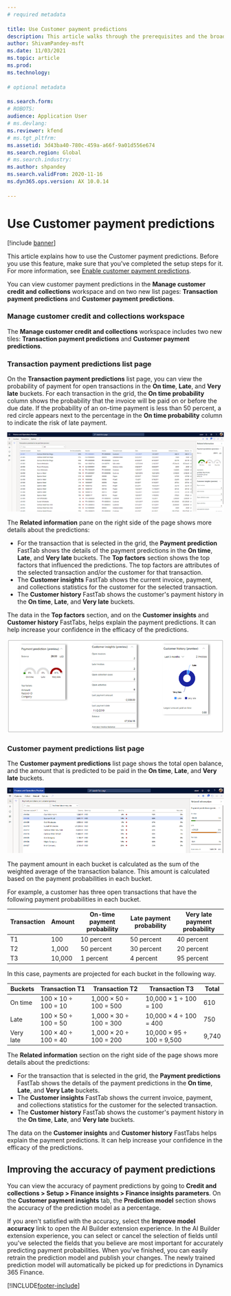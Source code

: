 ```yaml
---
# required metadata

title: Use Customer payment predictions
description: This article walks through the prerequisites and the broad steps that are required to use a trial version of Finance insights.
author: ShivamPandey-msft
ms.date: 11/03/2021
ms.topic: article
ms.prod: 
ms.technology: 

# optional metadata

ms.search.form: 
# ROBOTS: 
audience: Application User
# ms.devlang: 
ms.reviewer: kfend
# ms.tgt_pltfrm: 
ms.assetid: 3d43ba40-780c-459a-a66f-9a01d556e674
ms.search.region: Global
# ms.search.industry: 
ms.author: shpandey
ms.search.validFrom: 2020-11-16
ms.dyn365.ops.version: AX 10.0.14

---
```

# Use Customer payment predictions

[!include [banner](../includes/banner.md)]

This article explains how to use the Customer payment predictions. Before you use this feature, make sure that you've completed the setup steps for it. For more information, see [Enable customer payment predictions](enable-cust-paymnt-prediction.md).

You can view customer payment predictions in the **Manage customer credit and collections** workspace and on two new list pages: **Transaction payment predictions** and **Customer payment predictions**.

### Manage customer credit and collections workspace

The **Manage customer credit and collections** workspace includes two new tiles: **Transaction payment predictions** and **Customer payment predictions**.

### Transaction payment predictions list page

On the **Transaction payment predictions** list page, you can view the probability of payment for open transactions in the **On time**, **Late**, and **Very late** buckets. For each transaction in the grid, the **On time probability** column shows the probability that the invoice will be paid on or before the due date. If the probability of an on-time payment is less than 50 percent, a red circle appears next to the percentage in the **On time probability** column to indicate the risk of late payment.

[![Payment prediction per transaction page.](./media/payment-predictions-per-transaction.png)](./media/payment-predictions-per-transaction.png)

The **Related information** pane on the right side of the page shows more details about the predictions:

- For the transaction that is selected in the grid, the **Payment prediction** FastTab shows the details of the payment predictions in the **On time**, **Late**, and **Very late** buckets. The **Top factors** section shows the top factors that influenced the predictions. The top factors are attributes of the selected transaction and/or the customer for that transaction.
- The **Customer insights** FastTab shows the current invoice, payment, and collections statistics for the customer for the selected transaction.
- The **Customer history** FastTab shows the customer's payment history in the **On time**, **Late**, and **Very late** buckets.

The data in the **Top factors** section, and on the **Customer insights** and **Customer history** FastTabs, helps explain the payment predictions. It can help increase your confidence in the efficacy of the predictions.

[![Graphical indicators for payment predictions in the Related information pane.](./media/payment-prediction-gauges.png)](./media/payment-prediction-gauges.png)

### Customer payment predictions list page

The **Customer payment predictions** list page shows the total open balance, and the amount that is predicted to be paid in the **On time**, **Late**, and **Very late** buckets.

[![Payment predictions per customer page.](./media/payment-predictions-per-transaction-02.png)](./media/payment-predictions-per-transaction-02.png)

The payment amount in each bucket is calculated as the sum of the weighted average of the transaction balance. This amount is calculated based on the payment probabilities in each bucket.

For example, a customer has three open transactions that have the following payment probabilities in each bucket.

| Transaction | Amount | On-time payment probability | Late payment probability | Very late payment probability |
|-------------|--------|-----------------------------|--------------------------|-------------------------------|
| T1          | 100    | 10 percent                  | 50 percent               | 40 percent                    |
| T2          | 1,000  | 50 percent                  | 30 percent               | 20 percent                    |
| T3          | 10,000 | 1 percent                   | 4 percent                | 95 percent                    |

In this case, payments are projected for each bucket in the following way.

| Buckets   | Transaction T1      | Transaction T2         | Transaction T3            | Total |
|-----------|---------------------|------------------------|---------------------------|-------|
| On time   | 100 × 10 ÷ 100 = 10 | 1,000 × 50 ÷ 100 = 500 | 10,000 × 1 ÷ 100 = 100    | 610   |
| Late      | 100 × 50 ÷ 100 = 50 | 1,000 × 30 ÷ 100 = 300 | 10,000 × 4 ÷ 100 = 400    | 750   |
| Very late | 100 × 40 ÷ 100 = 40 | 1,000 × 20 ÷ 100 = 200 | 10,000 × 95 ÷ 100 = 9,500 | 9,740 |

The **Related information** section on the right side of the page shows more details about the predictions:

- For the transaction that is selected in the grid, the **Payment predictions** FastTab shows the details of the payment predictions in the **On time**, **Late**, and **Very Late** buckets.
- The **Customer insights** FastTab shows the current invoice, payment, and collections statistics for the customer for the selected transaction.
- The **Customer history** FastTab shows the customer's payment history in the **On time**, **Late**, and **Very late** buckets.

The data on the **Customer insights** and **Customer history** FastTabs helps explain the payment predictions. It can help increase your confidence in the efficacy of the predictions.

## Improving the accuracy of payment predictions

You can view the accuracy of payment predictions by going to **Credit and collections \> Setup \> Finance insights \> Finance insights parameters**. On the **Customer payment insights** tab, the **Prediction model** section shows the accuracy of the prediction model as a percentage.

If you aren't satisfied with the accuracy, select the **Improve model accuracy** link to open the AI Builder extension experience. In the AI Builder extension experience, you can select or cancel the selection of fields until you've selected the fields that you believe are most important for accurately predicting payment probabilities. When you've finished, you can easily retrain the prediction model and publish your changes. The newly trained prediction model will automatically be picked up for predictions in Dynamics 365 Finance.

[!INCLUDE[footer-include](../../includes/footer-banner.md)]
